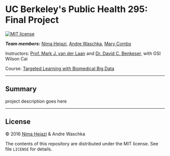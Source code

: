 # UC Berkeley's Public Health 295: Final Project

[![MIT
license](http://img.shields.io/badge/license-MIT-brightgreen.svg)](http://opensource.org/licenses/MIT)

_**Team members:**_ [Nima Hejazi](https://github.com/nhejazi), [Andre
Waschka](), [Mary Combs]()

Instructors: [Prof. Mark J. van der
Laan](http://sph.berkeley.edu/mark-van-der-laan)
and [Dr. David C. Benkeser](http://www.benkeserstatistics.com), with GSI Wilson
Cai

Course: [Targeted Learning with Biomedical Big
Data](https://github.com/wilsoncai1992/PH295-lab)

---

## Summary

project description goes here

---

## License

&copy; 2016 [Nima Hejazi](http://nimahejazi.org) & Andre Waschka

The contents of this repository are distributed under the MIT license. See file
`LICENSE` for details.
